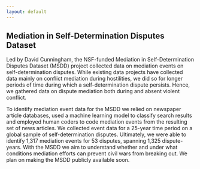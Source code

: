 ```yaml
---
layout: default
---
```


## Mediation in Self-Determination Disputes Dataset

Led by David Cunningham, the NSF-funded Mediation in Self-Determination Disputes Dataset (MSDD) project collected data on mediation events on self-determination disputes. While existing data projects have collected data mainly on conflict mediation during hostilities, we did so for longer periods of time during which a self-determination dispute persists. Hence, we gathered data on dispute mediation both during and absent violent conflict.

To identify mediation event data for the MSDD we relied on newspaper article databases, used a machine learning model to classify search results and employed human coders to code mediation events from the resulting set of news articles. We collected event data for a 25-year time period on a global sample of self-determination disputes. Ultimately, we were able to identify 1,317 mediation events for 53 disputes, spanning 1,325 dispute-years. With the MSDD we aim to understand whether and under what conditions mediation efforts can prevent civil wars from breaking out. We plan on making the MSDD publicly available soon. 
